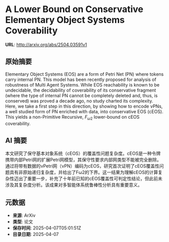 # A Lower Bound on Conservative Elementary Object Systems Coverability

**URL**: http://arxiv.org/abs/2504.03591v1

## 原始摘要

Elementary Object Systems (EOS) are a form of Petri Net (PN) where tokens
carry internal PN. This model has been recently proposed for analysis of
robustness of Multi Agent Systems. While EOS reachability is known to be
undecidable, the decidability of coverability of its conservative fragment
(where the type of internal PN cannot be completely deleted and, thus, is
conserved) was proved a decade ago, no study charted its complexity. Here, we
take a first step in this direction, by showing how to encode $\nu$PNs, a well
studied form of PN enriched with data, into conservative EOS (cEOS). This
yields a non-Primitive Recursive, $F_{\omega2}$ lower-bound on cEOS
coverability.


## AI 摘要

本文研究了保守基本对象系统（cEOS）的覆盖性问题复杂度。cEOS是一种令牌携带内部Petri网的扩展Petri网模型，其保守性要求内部网类型不能被完全删除。通过将带有数据的νPetri网（νPN）编码为cEOS，研究首次证明了cEOS覆盖性问题具有非原始递归复杂度，并给出了Fω2的下界。这一结果为理解cEOS的计算复杂性迈出了重要一步，补充了十年前已知的cEOS覆盖性可判定性结论，但此前未涉及其复杂度分析。该成果对多智能体系统鲁棒性分析具有重要意义。

## 元数据

- **来源**: ArXiv
- **类型**: 论文
- **保存时间**: 2025-04-07T05:01:51Z
- **目录日期**: 2025-04-07
